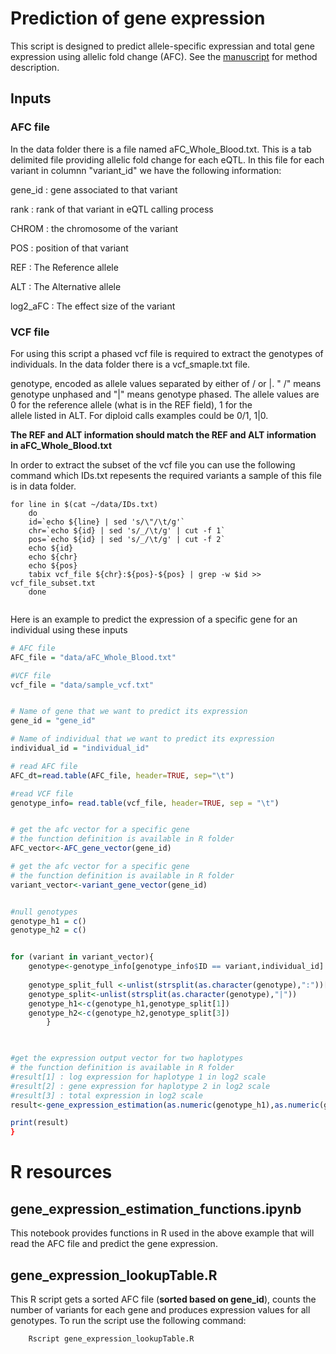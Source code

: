 # Prediction of gene expression
This script is designed to predict allele-specific expressian and total gene expression using allelic fold change (AFC). See the [manuscript](https://genome.cshlp.org/content/27/11/1872.short) for method description.

## Inputs

### AFC file
In the data folder there is a file named aFC_Whole_Blood.txt. This is a tab delimited file providing allelic fold change for each eQTL. In this file for each variant in columnn "variant_id" we have the following information:

gene_id : gene associated to that variant

rank : rank of that variant in eQTL calling process

CHROM : the chromosome of the variant

POS : position of that variant

REF : The Reference allele

ALT : The Alternative allele

log2_aFC : The effect size of the variant

### VCF file

For using this script a phased vcf file is required to extract the genotypes of individuals. In the data folder there is a vcf_smaple.txt file. 

genotype, encoded as allele values separated by either of / or |. " /" means genotype unphased and "|" means genotype phased. The allele values are 0 for the reference allele (what is in the REF  field), 1 for the  
allele listed in ALT. For diploid calls examples could be 0/1, 1|0. 

**The REF and ALT information should match the REF and ALT information in aFC_Whole_Blood.txt**

In order to extract the subset of the vcf file you can use the following command which IDs.txt repesents the required variants a sample of this file is in data folder.

```Shell
for line in $(cat ~/data/IDs.txt)
    do
    id=`echo ${line} | sed 's/\"/\t/g'`
    chr=`echo ${id} | sed 's/_/\t/g' | cut -f 1`
    pos=`echo ${id} | sed 's/_/\t/g' | cut -f 2`
    echo ${id}
    echo ${chr}
    echo ${pos}
    tabix vcf_file ${chr}:${pos}-${pos} | grep -w $id >> vcf_file_subset.txt
    done


```

Here is an example to predict the expression of a specific gene for an individual using these inputs

```R
# AFC file
AFC_file = "data/aFC_Whole_Blood.txt"

#VCF file
vcf_file = "data/sample_vcf.txt"


# Name of gene that we want to predict its expression
gene_id = "gene_id"

# Name of individual that we want to predict its expression
individual_id = "individual_id"

# read AFC file
AFC_dt=read.table(AFC_file, header=TRUE, sep="\t")

#read VCF file 
genotype_info= read.table(vcf_file, header=TRUE, sep = "\t")


# get the afc vector for a specific gene 
# the function definition is available in R folder
AFC_vector<-AFC_gene_vector(gene_id)

# get the afc vector for a specific gene 
# the function definition is available in R folder
variant_vector<-variant_gene_vector(gene_id)


#null genotypes
genotype_h1 = c()
genotype_h2 = c()


for (variant in variant_vector){
    genotype<-genotype_info[genotype_info$ID == variant,individual_id]
   
    genotype_split_full <-unlist(strsplit(as.character(genotype),":"))[1]
    genotype_split<-unlist(strsplit(as.character(genotype),"|"))
    genotype_h1<-c(genotype_h1,genotype_split[1])
    genotype_h2<-c(genotype_h2,genotype_split[3])
        }
    


#get the expression output vector for two haplotypes
# the function definition is available in R folder
#result[1] : log expression for haplotype 1 in log2 scale
#result[2] : gene expression for haplotype 2 in log2 scale
#result[3] : total expression in log2 scale
result<-gene_expression_estimation(as.numeric(genotype_h1),as.numeric(genotype_h2),AFC_vector) 

print(result)
}
```

# R resources

## gene_expression_estimation_functions.ipynb

This notebook provides functions in R used in the above example that will read the AFC file and predict the gene expression.


## gene_expression_lookupTable.R

This R script gets a sorted AFC file (**sorted based on gene_id**), counts the number of variants for each gene and produces expression values for all genotypes. To run the script use the following command:

```Shell
    Rscript gene_expression_lookupTable.R
```    




